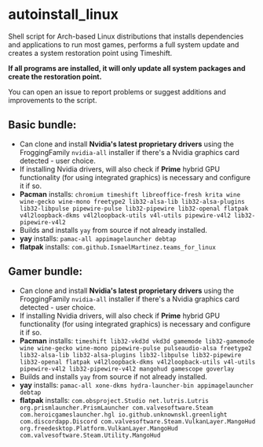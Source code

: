 # autoinstall_linux
Shell script for Arch-based Linux distributions that installs dependencies and applications to run most games, performs a full system update and creates a system restoration point using Timeshift.

**If all programs are installed, it will only update all system packages and create the restoration point.**

You can open an issue to report problems or suggest additions and improvements to the script. 

## Basic bundle:

- Can clone and install **Nvidia's latest proprietary drivers** using the FroggingFamily `nvidia-all` installer if there's a Nvidia graphics card detected - user choice.
- If installing Nvidia drivers, will also check if **Prime** hybrid GPU functionality (for using integrated graphics) is necessary and configure it if so.
- **Pacman** installs: `chromium timeshift libreoffice-fresh krita wine wine-gecko wine-mono freetype2 lib32-alsa-lib lib32-alsa-plugins lib32-libpulse pipewire-pulse lib32-pipewire lib32-openal flatpak v4l2loopback-dkms v4l2loopback-utils v4l-utils pipewire-v4l2 lib32-pipewire-v4l2`
- Builds and installs `yay` from source if not already installed.
- **yay** installs: `pamac-all appimagelauncher debtap`
- **flatpak** installs: `com.github.IsmaelMartinez.teams_for_linux`


## Gamer bundle:

- Can clone and install **Nvidia's latest proprietary drivers** using the FroggingFamily `nvidia-all` installer if there's a Nvidia graphics card detected - user choice.
- If installing Nvidia drivers, will also check if **Prime** hybrid GPU functionality (for using integrated graphics) is necessary and configure it if so.
- **Pacman** installs: `timeshift lib32-vkd3d vkd3d gamemode lib32-gamemode wine wine-gecko wine-mono pipewire-pulse pulseaudio-alsa freetype2 lib32-alsa-lib lib32-alsa-plugins lib32-libpulse lib32-pipewire lib32-openal flatpak v4l2loopback-dkms v4l2loopback-utils v4l-utils pipewire-v4l2 lib32-pipewire-v4l2 mangohud gamescope goverlay`
- Builds and installs `yay` from source if not already installed.
- **yay** installs: `pamac-all xone-dkms hydra-launcher-bin appimagelauncher debtap`
- **flatpak** installs: `com.obsproject.Studio net.lutris.Lutris org.prismlauncher.PrismLauncher com.valvesoftware.Steam com.heroicgameslauncher.hgl io.github.unknownskl.greenlight com.discordapp.Discord com.valvesoftware.Steam.VulkanLayer.MangoHud org.freedesktop.Platform.VulkanLayer.MangoHud com.valvesoftware.Steam.Utility.MangoHud` 

